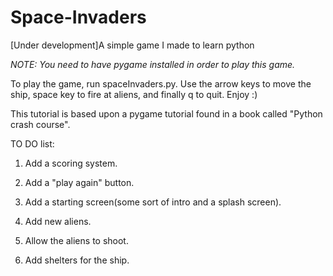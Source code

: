 # Space-Invaders
[Under development]A simple game I made to learn python

*NOTE: You need to have pygame installed in order to play this game.*

To play the game, run spaceInvaders.py. Use the arrow keys to move the ship, space key to fire at aliens, and finally q to quit. Enjoy :)

This tutorial is based upon a pygame tutorial found in a book called "Python crash course". 

TO DO list:

  1. Add a scoring system.

  2. Add a "play again" button.

  3. Add a starting screen(some sort of intro and a splash screen).

  4. Add new aliens.

  5. Allow the aliens to shoot.

  6. Add shelters for the ship.
